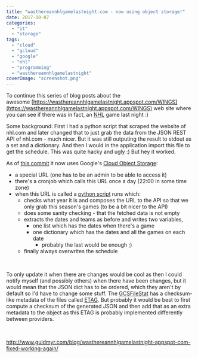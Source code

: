 ```yaml
---
title: "wasthereannhlgamelastnight.com - now using object storage!"
date: 2017-10-07
categories: 
  - "it"
  - "storage"
tags: 
  - "cloud"
  - "gcloud"
  - "google"
  - "nhl"
  - "programming"
  - "wasthereannhlgamelastnight"
coverImage: "screenshot.png"
---
```


To continue this series of blog posts about the awesome [https://wasthereannhlgamelastnight.appspot.com/WINGS](https://wasthereannhlgamelastnight.appspot.com/WINGS) web site where you can see if there was in fact, an [NHL](http://nhl.com/schedule) game last night :)

Some background: First I had a python script that scraped the website of nhl.com and later changed that to just grab the data from the JSON REST API of nhl.com - much nicer. But it was still outputing the result to stdout as a set and a dictionary. And then I would in the application import this file to get the schedule. This was quite hacky and ugly :) But hey it worked.

As of [this commit](https://github.com/martbhell/wasthereannhlgamelastnight/commit/391c154670c4577c5d185937e56a340ff912810c) it now uses Google's [Cloud Object Storage](https://cloud.google.com/storage/):

- a special URL (one has to be an admin to be able to access it)
- there's a cronjob which calls this URL once a day (22:00 in some time zone)
- when this URL is called a [python script](https://github.com/martbhell/wasthereannhlgamelastnight/blob/master/src/update_schedule.py) runs which:
    - checks what year it is and composes the URL to the API so that we only grab this season's games (to be a bit nicer to the API)
    - does some sanity checking - that the fetched data is not empty
    - extracts the dates and teams as before and writes two variables,
        - one list which has the dates when there's a game
        - one dictionary which has the dates and all the games on each date
            - probably the last would be enough ;)
    - finally always overwrites the schedule

 

To only update it when there are changes would be cool as then I could notify myself (and possibly others) when there have been changes, but it would mean that the JSON dict has to be ordered, which they aren't by default so I'd have to change some stuff. The [GCSFileStat](https://cloud.google.com/appengine/docs/standard/python/googlecloudstorageclient/gcsfilestat_class) has a checksum-like metadata of the files called [ETAG](https://en.wikipedia.org/wiki/HTTP_ETag). But probably it would be best to first compute a checksum of the generated JSON and then add that as an extra metadata to the object as this ETAG is probably implemented differently between providers.

 

http://www.guldmyr.com/blog/wasthereannhlgamelastnight-appspot-com-fixed-working-again/
